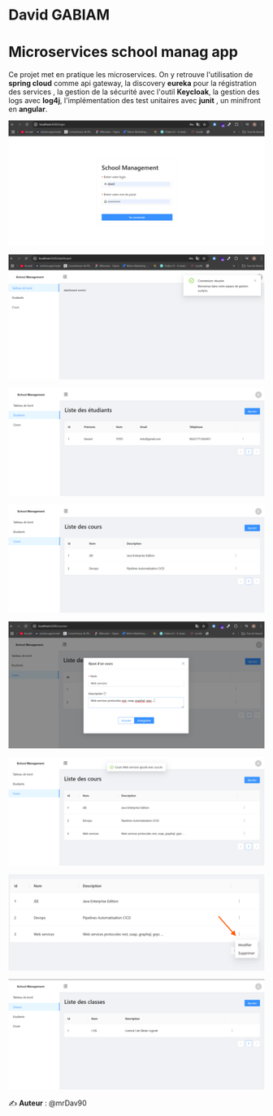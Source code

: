 # **David GABIAM**

# Microservices school manag app

Ce projet met en pratique les microservices. On y retrouve l'utilisation de **spring cloud** comme api gateway, la discovery **eureka** pour la régistration des services ,  la gestion de la sécurité avec l'outil **Keycloak**, la gestion des logs avec
**log4j**, l'implémentation des test unitaires avec **junit** , un minifront en **angular**. 

![capt1](./captures/001.png)

![capt2](./captures/002.png)

![capt3](./captures/003.png)

![capt4](./captures/004.png)

![capt5](./captures/005.png)

![capt6](./captures/006.png)

![capt7](./captures/007.png)

![capt7](./captures/008.png)



✍ **Auteur** : @mrDav90
